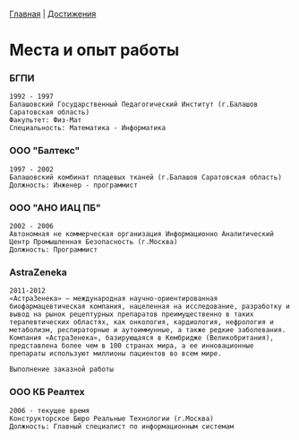 [Главная](README.md) | [Достижения](progress.md)

# Места и опыт работы

### БГПИ

```
1992 - 1997
Балашовский Государственный Педагогический Институт (г.Балашов Саратовская область)
Факультет: Физ-Мат
Специальность: Математика - Информатика
```

### ООО "Балтекс"

```
1997 - 2002
Балашовский комбинат плащевых тканей (г.Балашов Саратовская область)
Должность: Инженер - программист
```

### ООО "АНО ИАЦ ПБ"

```
2002 - 2006
Автономная не коммерческая организация Информационно Аналитический Центр Промышленная Безопасность (г.Москва)
Должность: Программист
```

### AstraZeneka

```
2011-2012
«АстраЗенека» – международная научно-ориентированная биофармацевтическая компания, нацеленная на исследование, разработку и вывод на рынок рецептурных препаратов преимущественно в таких терапевтических областях, как онкология, кардиология, нефрология и метаболизм, респираторные и аутоиммунные, а также редкие заболевания. Компания «АстраЗенека», базирующаяся в Кембридже (Великобритания), представлена более чем в 100 странах мира, а ее инновационные препараты используют миллионы пациентов во всем мире.

Выполнение заказной работы
```

### ООО КБ Реалтех

```
2006 - текущее время
Конструкторское Бюро Реальные Технологии (г.Москва)
Должность: Главный специалист по информационным системам
```
